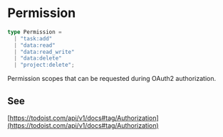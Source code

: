 # Permission

```ts
type Permission = 
  | "task:add"
  | "data:read"
  | "data:read_write"
  | "data:delete"
  | "project:delete";
```

Permission scopes that can be requested during OAuth2 authorization.

## See

[https://todoist.com/api/v1/docs#tag/Authorization](https://todoist.com/api/v1/docs#tag/Authorization)
